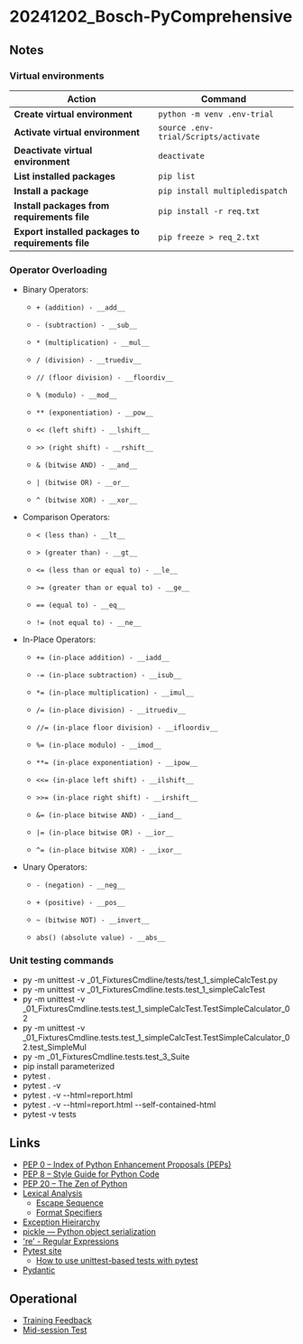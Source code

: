 # 20241202_Bosch-PyComprehensive

## Notes
### Virtual environments

| Action                               | Command                             |
|--------------------------------------|-------------------------------------|
| **Create virtual environment**       | `python -m venv .env-trial`         |
| **Activate virtual environment**     | `source .env-trial/Scripts/activate`|
| **Deactivate virtual environment**   | `deactivate`                        |
| **List installed packages**          | `pip list`                          |
| **Install a package**                | `pip install multipledispatch`      |
| **Install packages from requirements file** | `pip install -r req.txt`   |
| **Export installed packages to requirements file** | `pip freeze > req_2.txt` |

### Operator Overloading
* Binary Operators:
    *     + (addition) - __add__
    *     - (subtraction) - __sub__
    *     * (multiplication) - __mul__
    *     / (division) - __truediv__
    *     // (floor division) - __floordiv__
    *     % (modulo) - __mod__
    *     ** (exponentiation) - __pow__
    *     << (left shift) - __lshift__
    *     >> (right shift) - __rshift__
    *     & (bitwise AND) - __and__
    *     | (bitwise OR) - __or__
    *     ^ (bitwise XOR) - __xor__
* Comparison Operators:
    *     < (less than) - __lt__
    *     > (greater than) - __gt__
    *     <= (less than or equal to) - __le__
    *     >= (greater than or equal to) - __ge__
    *     == (equal to) - __eq__
    *     != (not equal to) - __ne__
* In-Place Operators:
    *     += (in-place addition) - __iadd__
    *     -= (in-place subtraction) - __isub__
    *     *= (in-place multiplication) - __imul__
    *     /= (in-place division) - __itruediv__
    *     //= (in-place floor division) - __ifloordiv__
    *     %= (in-place modulo) - __imod__
    *     **= (in-place exponentiation) - __ipow__
    *     <<= (in-place left shift) - __ilshift__
    *     >>= (in-place right shift) - __irshift__
    *     &= (in-place bitwise AND) - __iand__
    *     |= (in-place bitwise OR) - __ior__
    *     ^= (in-place bitwise XOR) - __ixor__
* Unary Operators:
    *     - (negation) - __neg__
    *     + (positive) - __pos__
    *     ~ (bitwise NOT) - __invert__
    *     abs() (absolute value) - __abs__

### Unit testing commands
* py -m unittest -v _01_FixturesCmdline/tests/test_1_simpleCalcTest.py
* py -m unittest -v _01_FixturesCmdline.tests.test_1_simpleCalcTest
* py -m unittest -v _01_FixturesCmdline.tests.test_1_simpleCalcTest.TestSimpleCalculator_02
* py -m unittest -v _01_FixturesCmdline.tests.test_1_simpleCalcTest.TestSimpleCalculator_02.test_SimpleMul
* py -m _01_FixturesCmdline.tests.test_3_Suite
* pip install parameterized
* pytest .
* pytest . -v
* pytest . -v --html=report.html
* pytest . -v --html=report.html --self-contained-html
* pytest -v tests


## Links
* [PEP 0 – Index of Python Enhancement Proposals (PEPs)](https://peps.python.org/)
* [PEP 8 – Style Guide for Python Code](https://peps.python.org/pep-0008/)
* [PEP 20 – The Zen of Python](https://peps.python.org/pep-0020/)
* [Lexical Analysis](https://docs.python.org/3/reference/lexical_analysis.html)
    * [Escape Sequence](https://docs.python.org/3/reference/lexical_analysis.html)
    * [Format Specifiers](https://docs.python.org/3/reference/lexical_analysis.html)
* [Exception Hieirarchy](https://docs.python.org/3/library/exceptions.html#exception-hierarchy)
* [pickle — Python object serialization](https://docs.python.org/3/library/pickle.html)
* ['re' - Regular Expressions](https://docs.python.org/3/library/re.html)
* [Pytest site](https://docs.pytest.org/en/stable/index.html)
    * [How to use unittest-based tests with pytest](https://docs.pytest.org/en/stable/how-to/unittest.html)
* [Pydantic](https://docs.pydantic.dev/latest/)

## Operational
* [Training Feedback](https://forms.gle/P1t12HHh1LSehpft9)
* [Mid-session Test](https://forms.gle/VViqBhZsN2bxtSqA6)

